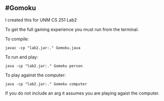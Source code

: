 #Gomoku
---

I created this for UNM CS 251 Lab2

To get the full gaming experience you must run from the terminal.

To compile:

	javac -cp "lab2.jar:." Gomoku.java

To run and play:

	java -cp "lab2.jar:." Gomoku person	
	
To play against the computer:

	java -cp "lab2.jar:." Gomoku computer	
	
If you do not include an arg it assumes you are playing agaist the computer.